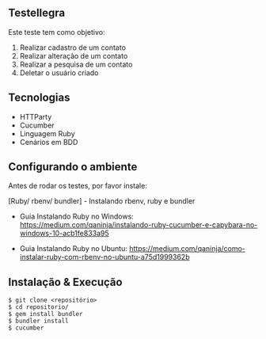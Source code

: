 ## TesteIlegra ##

Este teste tem como objetivo:

1. Realizar cadastro de um contato
2. Realizar alteração de um contato
3. Realizar a pesquisa de um contato
4. Deletar o usuário criado


## Tecnologias ##

- HTTParty
- Cucumber
- Linguagem Ruby
- Cenários em BDD


## Configurando o ambiente ##

Antes de rodar os testes, por favor instale:

[Ruby/ rbenv/ bundler] - Instalando rbenv, ruby e bundler

- Guia Instalando Ruby no Windows: 
https://medium.com/qaninja/instalando-ruby-cucumber-e-capybara-no-windows-10-acb1fe833a95

- Guia Instalando Ruby no Ubuntu: 
https://medium.com/qaninja/como-instalar-ruby-com-rbenv-no-ubuntu-a75d1999362b


## Instalação & Execução
    $ git clone <repositório>
    $ cd repositorio/
    $ gem install bundler
    $ bundler install
    $ cucumber
